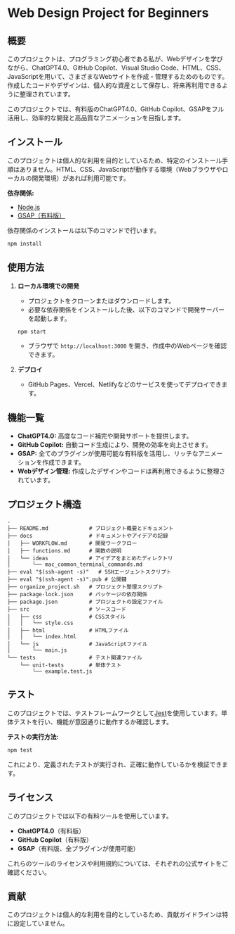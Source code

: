 # Web Design Project for Beginners

## 概要

このプロジェクトは、プログラミング初心者である私が、Webデザインを学びながら、ChatGPT4.0、GitHub Copilot、Visual Studio Code、HTML、CSS、JavaScriptを用いて、さまざまなWebサイトを作成・管理するためのものです。作成したコードやデザインは、個人的な資産として保存し、将来再利用できるように整理されています。

このプロジェクトでは、有料版のChatGPT4.0、GitHub Copilot、GSAPをフル活用し、効率的な開発と高品質なアニメーションを目指します。

## インストール

このプロジェクトは個人的な利用を目的としているため、特定のインストール手順はありません。HTML、CSS、JavaScriptが動作する環境（Webブラウザやローカルの開発環境）があれば利用可能です。

**依存関係:**

- [Node.js](https://nodejs.org/)
- [GSAP（有料版）](https://greensock.com/gsap/)

依存関係のインストールは以下のコマンドで行います。

```bash
npm install
```

## 使用方法

1. **ローカル環境での開発**
   - プロジェクトをクローンまたはダウンロードします。
   - 必要な依存関係をインストールした後、以下のコマンドで開発サーバーを起動します。
   
   ```bash
   npm start
   ```
   - ブラウザで `http://localhost:3000` を開き、作成中のWebページを確認できます。

2. **デプロイ**
   - GitHub Pages、Vercel、Netlifyなどのサービスを使ってデプロイできます。

## 機能一覧

- **ChatGPT4.0:** 高度なコード補完や開発サポートを提供します。
- **GitHub Copilot:** 自動コード生成により、開発の効率を向上させます。
- **GSAP:** 全てのプラグインが使用可能な有料版を活用し、リッチなアニメーションを作成できます。
- **Webデザイン管理:** 作成したデザインやコードは再利用できるように整理されています。

## プロジェクト構造

```
.
├── README.md             # プロジェクト概要とドキュメント
├── docs                  # ドキュメントやアイデアの記録
│   ├── WORKFLOW.md       # 開発ワークフロー
│   ├── functions.md      # 関数の説明
│   └── ideas             # アイデアをまとめたディレクトリ
│       └── mac_common_terminal_commands.md
├── eval "$(ssh-agent -s)"   # SSHエージェントスクリプト
├── eval "$(ssh-agent -s)".pub # 公開鍵
├── organize_project.sh   # プロジェクト整理スクリプト
├── package-lock.json     # パッケージの依存関係
├── package.json          # プロジェクトの設定ファイル
├── src                   # ソースコード
│   ├── css               # CSSスタイル
│   │   └── style.css
│   ├── html              # HTMLファイル
│   │   └── index.html
│   └── js                # JavaScriptファイル
│       └── main.js
└── tests                 # テスト関連ファイル
    └── unit-tests        # 単体テスト
        └── example.test.js
```

## テスト

このプロジェクトでは、テストフレームワークとして[Jest](https://jestjs.io/)を使用しています。単体テストを行い、機能が意図通りに動作するか確認します。

**テストの実行方法:**

```bash
npm test
```

これにより、定義されたテストが実行され、正確に動作しているかを検証できます。

## ライセンス

このプロジェクトでは以下の有料ツールを使用しています。

- **ChatGPT4.0**（有料版）
- **GitHub Copilot**（有料版）
- **GSAP**（有料版、全プラグインが使用可能）

これらのツールのライセンスや利用規約については、それぞれの公式サイトをご確認ください。

## 貢献

このプロジェクトは個人的な利用を目的としているため、貢献ガイドラインは特に設定していません。